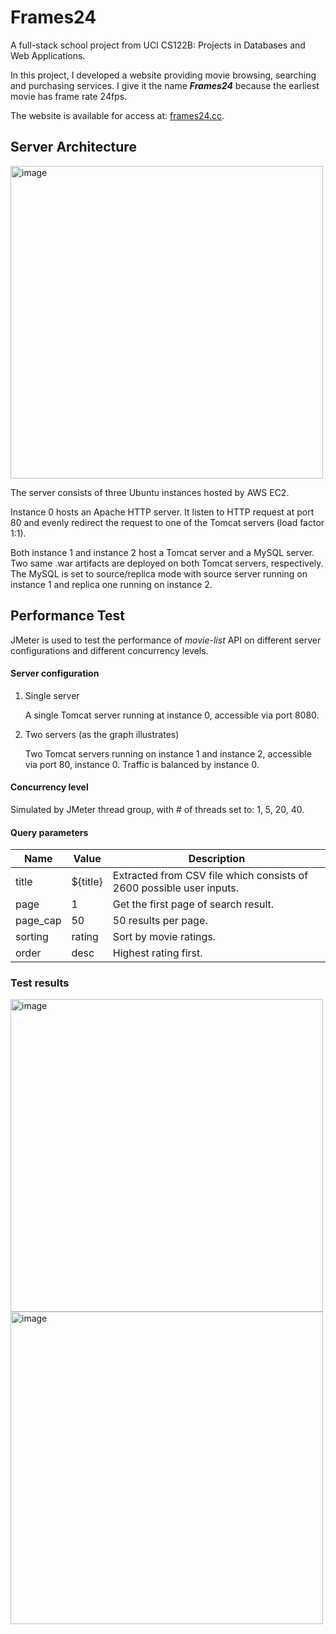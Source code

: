 # Frames24

A full-stack school project from UCI CS122B: Projects in Databases and Web Applications. 

In this project, I developed a website providing movie browsing, searching and purchasing services. I give it the name ***Frames24*** because the earliest movie has frame rate 24fps. 

The website is available for access at: [frames24.cc](frames24.cc).

## Server Architecture

<img src="https://user-images.githubusercontent.com/52809000/88956766-b429a200-d252-11ea-835a-10081b526d75.png" alt="image" width="500px" />

The server consists of three Ubuntu instances hosted by AWS EC2. 

Instance 0 hosts an Apache HTTP server. It listen to HTTP request at port 80 and evenly redirect the request to one of the Tomcat servers (load factor 1:1). 

Both instance 1 and instance 2 host a Tomcat server and a MySQL server. Two same .war artifacts are deployed on both Tomcat servers, respectively. The MySQL is set to source/replica mode with source server running on instance 1 and replica one running on instance 2.

## Performance Test

JMeter is used to test the performance of *movie-list* API on different server configurations and different concurrency levels. 

#### Server configuration

1. Single server

   A single Tomcat server running at instance 0, accessible via port 8080. 

2. Two servers (as the graph illustrates)

   Two Tomcat servers running on instance 1 and instance 2, accessible via port 80, instance 0. Traffic is balanced by instance 0. 

#### Concurrency level

Simulated by JMeter thread group, with # of threads set to: 1, 5, 20, 40.

#### Query parameters

| Name     | Value    | Description                                                  |
| -------- | -------- | ------------------------------------------------------------ |
| title    | ${title} | Extracted from CSV file which consists of 2600 possible user inputs. |
| page     | 1        | Get the first page of search result.                         |
| page_cap | 50       | 50 results per page.                                         |
| sorting  | rating   | Sort by movie ratings.                                       |
| order    | desc     | Highest rating first.                                        |

### Test results

<img src="https://user-images.githubusercontent.com/52809000/88957722-31a1e200-d254-11ea-8712-45e53f2716c6.png" alt="image" width="500px" />

<img src="https://user-images.githubusercontent.com/52809000/88957736-38c8f000-d254-11ea-856d-405a7853916a.png" alt="image" width="500px" />

